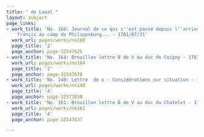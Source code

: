 ```yaml
---
title: " de Laval "
layout: subject
page_links:
- work_title: 'No. 160: Journal de ce qui s''est passé depuis l''arrivée du corps
    françis au camp de Philippsburg... - 1781/07/31'
  work_url: pages/works/no160
  page_title: '2'
  page_anchor: page-32547625
- work_title: 'No. 164: Brouillon lettre B de V au duc de Coigny - 1781/02'
  work_url: pages/works/no164
  page_title: '2'
  page_anchor: page-32547678
- work_title: 'No. 140: Lettre  de x - Considérations sur situation - 1781/02/04'
  work_url: pages/works/no140
  page_title: '4'
  page_anchor: page-32573058
- work_title: 'No. 161: Brouillon lettre B de V au duc du Chatelet - 1781/07/30'
  work_url: pages/works/no161
  page_title: '4'
  page_anchor: page-32547637

---
```

